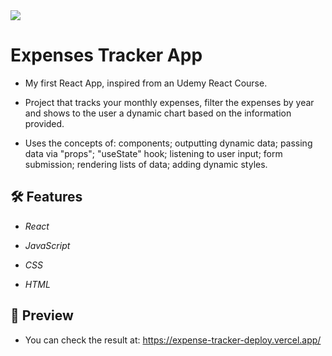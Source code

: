 <img src="https://img.shields.io/static/v1?label=Status&message=complete&color=32CD32&style=for-the-badge"/>

# Expenses Tracker App

* My first React App, inspired from an Udemy React Course.

* Project that tracks your monthly expenses, filter the expenses by year and shows to the user a dynamic chart based on the information provided.

* Uses the concepts of: components; outputting dynamic data; passing data via "props"; "useState" hook; listening to user input; form submission; rendering lists of data; adding dynamic styles.

## 🛠️ Features

- *React*

- *JavaScript*

- *CSS*

- *HTML*

## 🎥 Preview

* You can check the result at: https://expense-tracker-deploy.vercel.app/